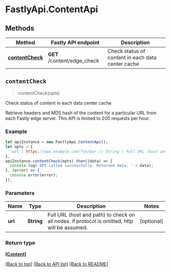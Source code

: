 # FastlyApi.ContentApi



## Methods

Method | Fastly API endpoint | Description
------------- | ------------- | -------------
[**contentCheck**](ContentApi.md#contentCheck) | **GET** /content/edge_check | Check status of content in each data center cache



## `contentCheck`

> contentCheck(opts)

Check status of content in each data center cache

Retrieve headers and MD5 hash of the content for a particular URL from each Fastly edge server. This API is limited to 200 requests per hour.

### Example

```javascript
let apiInstance = new FastlyApi.ContentApi();
let opts = {
  'url': https://www.example.com/foo/bar // String | Full URL (host and path) to check on all nodes. if protocol is omitted, http will be assumed.
};
apiInstance.contentCheck(opts).then((data) => {
  console.log('API called successfully. Returned data: ' + data);
}, (error) => {
  console.error(error);
});

```

### Parameters

Name | Type | Description  | Notes
------------- | ------------- | ------------- | -------------
**url** | **String** | Full URL (host and path) to check on all nodes. if protocol is omitted, http will be assumed. | [optional]

### Return type

[**[Content]**](Content.md)


[[Back to top]](#) [[Back to API list]](../../README.md#endpoints)
[[Back to README]](../../README.md)
